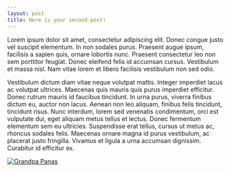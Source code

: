 ```yaml
---
layout: post
title: Here is your second post!
---
```

Lorem ipsum dolor sit amet, consectetur adipiscing elit. Donec congue justo vel suscipit elementum. In non sodales purus. Praesent augue ipsum, facilisis a sapien quis, ornare lobortis nunc. Praesent consectetur leo non sem porttitor feugiat. Donec eleifend felis id accumsan cursus. Vestibulum et massa nisl. Nam vitae lorem et libero facilisis vestibulum non sed odio.

Vestibulum dictum diam vitae neque volutpat mattis. Integer imperdiet lacus ac volutpat ultrices. Maecenas quis mauris quis purus imperdiet efficitur. Donec rutrum mauris id faucibus tincidunt. In urna purus, viverra finibus dictum eu, auctor non lacus. Aenean non leo aliquam, finibus felis tincidunt, tincidunt risus. Nunc interdum, lorem sed venenatis condimentum, orci est vulputate dui, eget aliquam metus tellus et lectus. Donec fermentum elementum sem eu ultricies. Suspendisse erat tellus, cursus ut metus ac, rhoncus sodales felis. Maecenas ornare magna id purus vestibulum, ac placerat justo fringilla. Vivamus et ligula a urna accumsan dignissim. Curabitur id efficitur ex. 

[![Grandpa Panas](https://img.youtube.com/vi/fIkMEqxn-xg/0.jpg)](https://www.youtube.com/watch?v=fIkMEqxn-xg)

